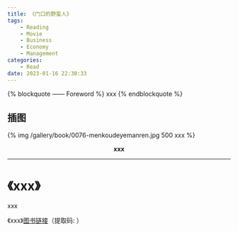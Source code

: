 ```yaml
---
title: 《门口的野蛮人》
tags:
	- Reading
	- Movie
	- Business
	- Economy
	- Management
categories:
	- Read
date: 2023-01-16 22:30:33
---
```


{% blockquote —— Foreword %}
xxx
{% endblockquote %}

<!-- more -->

## 插图
{% img /gallery/book/0076-menkoudeyemanren.jpg 500 xxx %}
<p align="center"><b>xxx</b></p>

-----

# 《xxx》

xxx

《xxx》[图书链接](https://pan.baidu.com/s/)（提取码: ）